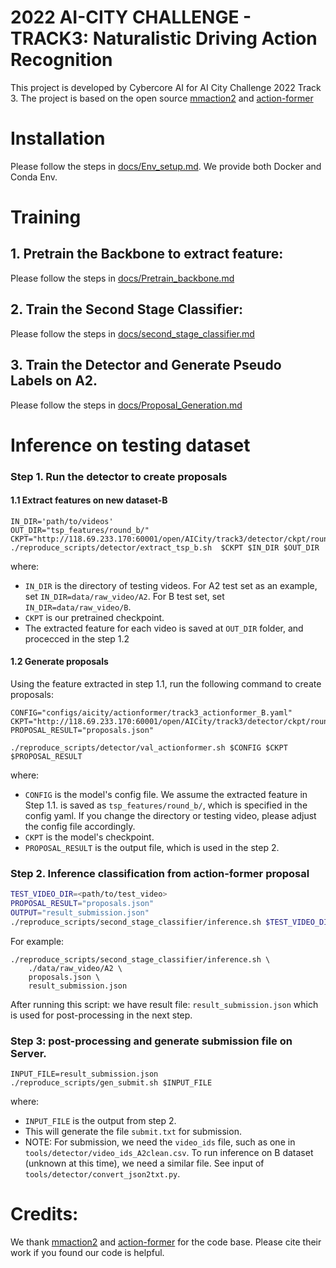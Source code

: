 # 2022 AI-CITY CHALLENGE - TRACK3: Naturalistic Driving Action Recognition
This project is developed by Cybercore AI for AI City Challenge 2022 Track 3.
The project is based on the open source [mmaction2](https://github.com/open-mmlab/mmaction2) and [action-former](https://github.com/happyharrycn/actionformer_release)

# Installation

Please follow the steps in [docs/Env_setup.md](docs/Env_setup.md). We provide both Docker and Conda Env.
# Training 

## 1. Pretrain the Backbone to extract feature:
Please follow the steps in [docs/Pretrain_backbone.md](docs/Pretrain_backbone.md)
## 2. Train the Second Stage Classifier:
Please follow the steps in [docs/second_stage_classifier.md](docs/second_stage_classifier.md)

## 3. Train the Detector and Generate Pseudo Labels on A2. 
Please follow the steps in [docs/Proposal_Generation.md](docs/Proposal_Generation.md)

# Inference on testing dataset 

### Step 1. Run the detector to create proposals 
#### 1.1 Extract features on new dataset-B
```
IN_DIR='path/to/videos'
OUT_DIR="tsp_features/round_b/"
CKPT="http://118.69.233.170:60001/open/AICity/track3/detector/ckpt/round2_tsp_67.5.pth"
./reproduce_scripts/detector/extract_tsp_b.sh  $CKPT $IN_DIR $OUT_DIR
```
where:
+ `IN_DIR` is the directory of testing videos. For A2 test set as an example, set `IN_DIR=data/raw_video/A2`. For B test set, set `IN_DIR=data/raw_video/B`.
+ `CKPT` is our pretrained checkpoint.
+ The extracted feature for each video is saved at `OUT_DIR` folder, and procecced in the step 1.2 


#### 1.2 Generate proposals


Using the feature extracted in step 1.1, run the following command to create proposals:
```
CONFIG="configs/aicity/actionformer/track3_actionformer_B.yaml"
CKPT="http://118.69.233.170:60001/open/AICity/track3/detector/ckpt/round2_map_31.55.pth.tar"
PROPOSAL_RESULT="proposals.json"

./reproduce_scripts/detector/val_actionformer.sh $CONFIG $CKPT $PROPOSAL_RESULT 
```
where:
+ `CONFIG` is the model's config file. We assume the extracted feature in Step 1.1. is saved as `tsp_features/round_b/`, which is specified in the config yaml. If you change the directory or testing video, please adjust the config file accordingly.
+ `CKPT` is the model's checkpoint.
+ `PROPOSAL_RESULT` is the output file, which is used in the step 2.
### Step 2. Inference classification from action-former proposal
```bash
TEST_VIDEO_DIR=<path/to/test_video>
PROPOSAL_RESULT="proposals.json"
OUTPUT="result_submission.json"
./reproduce_scripts/second_stage_classifier/inference.sh $TEST_VIDEO_DIR $PROPOSAL_RESULT $OUTPUT
```
For example:
```
./reproduce_scripts/second_stage_classifier/inference.sh \
    ./data/raw_video/A2 \ 
    proposals.json \
    result_submission.json
```
After running this script: we have result file: `result_submission.json` which is used for post-processing in the next step.

### Step 3: post-processing and generate submission file on Server. 
```
INPUT_FILE=result_submission.json
./reproduce_scripts/gen_submit.sh $INPUT_FILE
```
where:
+ `INPUT_FILE` is the output from step 2.
+ This will generate the file `submit.txt` for submission. 
+ NOTE: For submission, we need the `video_ids` file, such as one in `tools/detector/video_ids_A2clean.csv`. To run inference on B dataset (unknown at this time), we need a similar file. See input of `tools/detector/convert_json2txt.py`.

# Credits:
We thank [mmaction2](https://github.com/open-mmlab/mmaction2) and [action-former](https://github.com/happyharrycn/actionformer_release) for the code base. Please cite their work if you found our code is helpful.

